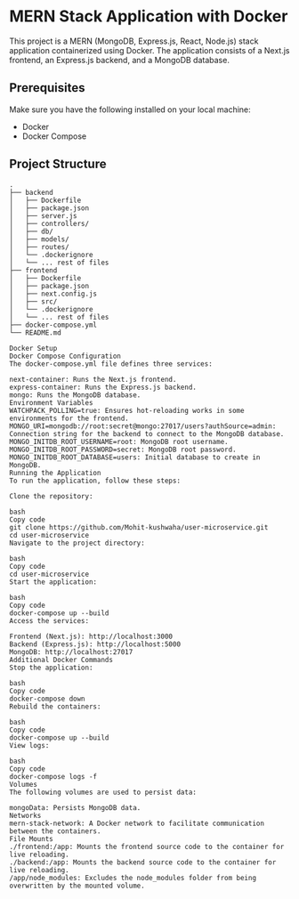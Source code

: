 # MERN Stack Application with Docker

This project is a MERN (MongoDB, Express.js, React, Node.js) stack application containerized using Docker. The application consists of a Next.js frontend, an Express.js backend, and a MongoDB database.

## Prerequisites

Make sure you have the following installed on your local machine:
- Docker
- Docker Compose

## Project Structure

```plaintext
.
├── backend
│   ├── Dockerfile
│   ├── package.json
│   ├── server.js
│   ├── controllers/
│   ├── db/
│   ├── models/
│   ├── routes/
│   └── .dockerignore
│   └── ... rest of files
├── frontend
│   ├── Dockerfile
│   ├── package.json
│   ├── next.config.js
│   ├── src/
│   └── .dockerignore
│   └── ... rest of files
├── docker-compose.yml
└── README.md

Docker Setup
Docker Compose Configuration
The docker-compose.yml file defines three services:

next-container: Runs the Next.js frontend.
express-container: Runs the Express.js backend.
mongo: Runs the MongoDB database.
Environment Variables
WATCHPACK_POLLING=true: Ensures hot-reloading works in some environments for the frontend.
MONGO_URI=mongodb://root:secret@mongo:27017/users?authSource=admin: Connection string for the backend to connect to the MongoDB database.
MONGO_INITDB_ROOT_USERNAME=root: MongoDB root username.
MONGO_INITDB_ROOT_PASSWORD=secret: MongoDB root password.
MONGO_INITDB_ROOT_DATABASE=users: Initial database to create in MongoDB.
Running the Application
To run the application, follow these steps:

Clone the repository:

bash
Copy code
git clone https://github.com/Mohit-kushwaha/user-microservice.git
cd user-microservice
Navigate to the project directory:

bash
Copy code
cd user-microservice
Start the application:

bash
Copy code
docker-compose up --build
Access the services:

Frontend (Next.js): http://localhost:3000
Backend (Express.js): http://localhost:5000
MongoDB: http://localhost:27017
Additional Docker Commands
Stop the application:

bash
Copy code
docker-compose down
Rebuild the containers:

bash
Copy code
docker-compose up --build
View logs:

bash
Copy code
docker-compose logs -f
Volumes
The following volumes are used to persist data:

mongoData: Persists MongoDB data.
Networks
mern-stack-network: A Docker network to facilitate communication between the containers.
File Mounts
./frontend:/app: Mounts the frontend source code to the container for live reloading.
./backend:/app: Mounts the backend source code to the container for live reloading.
/app/node_modules: Excludes the node_modules folder from being overwritten by the mounted volume.